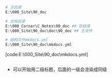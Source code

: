 ```bash
# 主目录
E:\000_Site\90_doc

# 文档目录
E:\000_Corner\C_Notes\90_doc ## 软链接
E:\000_Site\90_doc\doc\90_doc ## 主文件

# 结构文件mkdocs.yml
E:\000_Site\90_doc\mkdocs.yml

```

[code:E:\000_Site\90_doc\mkdocs.yml]
```文件结构

```

- 可以开始用二级标题，后面的一级会渲染成同级